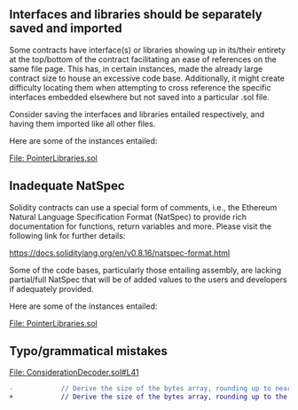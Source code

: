 ## Interfaces and libraries should be separately saved and imported
Some contracts have interface(s) or libraries showing up in its/their entirety at the top/bottom of the contract facilitating an ease of references on the same file page. This has, in certain instances, made the already large contract size to house an excessive code base. Additionally, it might create difficulty locating them when attempting to cross reference the specific interfaces embedded elsewhere but not saved into a particular .sol file. 

Consider saving the interfaces and libraries entailed respectively, and having them imported like all other files.

Here are some of the instances entailed:

[File: PointerLibraries.sol](https://github.com/ProjectOpenSea/seaport/blob/5de7302bc773d9821ba4759e47fc981680911ea0/contracts/helpers/PointerLibraries.sol)

## Inadequate NatSpec
Solidity contracts can use a special form of comments, i.e., the Ethereum Natural Language Specification Format (NatSpec) to provide rich documentation for functions, return variables and more. Please visit the following link for further details:

https://docs.soliditylang.org/en/v0.8.16/natspec-format.html

Some of the code bases, particularly those entailing assembly, are lacking partial/full NatSpec that will be of added values to the users and developers if adequately provided.

Here are some of the instances entailed:

[File: PointerLibraries.sol](https://github.com/ProjectOpenSea/seaport/blob/5de7302bc773d9821ba4759e47fc981680911ea0/contracts/helpers/PointerLibraries.sol)

## Typo/grammatical mistakes
[File: ConsiderationDecoder.sol#L41](https://github.com/ProjectOpenSea/seaport/blob/5de7302bc773d9821ba4759e47fc981680911ea0/contracts/lib/ConsiderationDecoder.sol#L41)

```diff
-            // Derive the size of the bytes array, rounding up to nearest word
+            // Derive the size of the bytes array, rounding up to the nearest word
```

